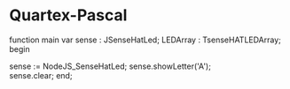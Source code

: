 # Quartex-Pascal



function main
var
 sense : JSenseHatLed;
 LEDArray : TsenseHATLEDArray;
begin

  sense := NodeJS_SenseHatLed;
  sense.showLetter('A');  
  sense.clear;
end;
